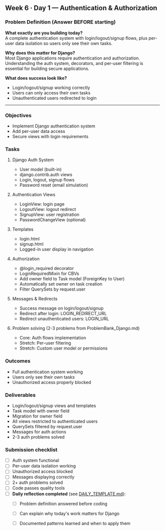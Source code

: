 ## Week 6 · Day 1 — Authentication & Authorization

### Problem Definition (Answer BEFORE starting)
**What exactly are you building today?**  
A complete authentication system with login/logout/signup flows, plus per-user data isolation so users only see their own tasks.

**Why does this matter for Django?**  
Most Django applications require authentication and authorization. Understanding the auth system, decorators, and per-user filtering is essential for building secure applications.

**What does success look like?**  
- Login/logout/signup working correctly
- Users can only access their own tasks
- Unauthenticated users redirected to login

---

### Objectives
- Implement Django authentication system
- Add per-user data access
- Secure views with login requirements

### Tasks
1) Django Auth System
   - User model (built-in)
   - django.contrib.auth views
   - Login, logout, signup flows
   - Password reset (email simulation)

2) Authentication Views
   - LoginView: login page
   - LogoutView: logout redirect
   - SignupView: user registration
   - PasswordChangeView (optional)

3) Templates
   - login.html
   - signup.html  
   - Logged-in user display in navigation

4) Authorization
   - @login_required decorator
   - LoginRequiredMixin for CBVs
   - Add owner field to Task model (ForeignKey to User)
   - Automatically set owner on task creation
   - Filter QuerySets by request.user

5) Messages & Redirects
   - Success message on login/logout/signup
   - Redirect after login: LOGIN_REDIRECT_URL
   - Redirect unauthenticated users: LOGIN_URL

6) Problem solving (2-3 problems from ProblemBank_Django.md)
   - Core: Auth flows implementation
   - Stretch: Per-user filtering
   - Stretch: Custom user model or permissions

### Outcomes
- Full authentication system working
- Users only see their own tasks
- Unauthorized access properly blocked

### Deliverables
- Login/logout/signup views and templates
- Task model with owner field
- Migration for owner field
- All views restricted to authenticated users
- QuerySets filtered by request.user
- Messages for auth actions
- 2-3 auth problems solved

### Submission checklist
- [ ] Auth system functional
- [ ] Per-user data isolation working
- [ ] Unauthorized access blocked
- [ ] Messages displaying correctly
- [ ] 2+ auth problems solved
- [ ] Code passes quality tools
- [ ] **Daily reflection completed** (see [DAILY_TEMPLATE.md](../../DAILY_TEMPLATE.md)):
  - [ ] Problem definition answered before coding
  - [ ] Can explain why today's work matters for Django
  - [ ] Documented patterns learned and when to apply them




